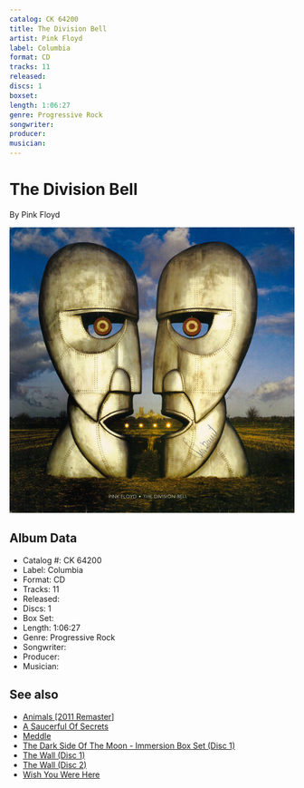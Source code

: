 ```yaml
---
catalog: CK 64200
title: The Division Bell
artist: Pink Floyd
label: Columbia
format: CD
tracks: 11
released: 
discs: 1
boxset: 
length: 1:06:27
genre: Progressive Rock
songwriter: 
producer: 
musician: 
---
```


# The Division Bell

By Pink Floyd

![](../../assets/albumcovers/Pink_Floyd-The_Division_Bell.png)

## Album Data

- Catalog #: CK 64200
- Label: Columbia
- Format: CD
- Tracks: 11
- Released: 
- Discs: 1
- Box Set: 
- Length: 1:06:27
- Genre: Progressive Rock
- Songwriter: 
- Producer: 
- Musician: 


## See also

- [Animals [2011 Remaster]](Animals_[2011_Remaster].md)
- [A Saucerful Of Secrets](A_Saucerful_Of_Secrets.md)
- [Meddle](Meddle.md)
- [The Dark Side Of The Moon - Immersion Box Set (Disc 1)](The_Dark_Side_Of_The_Moon_-_Immersion_Box_Set_Disc_1.md)
- [The Wall (Disc 1)](The_Wall_Disc_1.md)
- [The Wall (Disc 2)](The_Wall_Disc_2.md)
- [Wish You Were Here](Wish_You_Were_Here.md)

